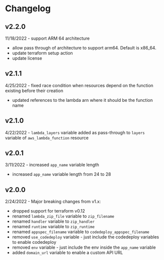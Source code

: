 # Changelog

## v2.2.0
11/18/2022 - support ARM 64 architecture
- allow pass through of architecture to support arm64. Default is x86_64.
- update terraform setup action
- update license

## v2.1.1
4/25/2022 - fixed race condition when resources depend on the function existing before their creation
- updated references to the lambda arn where it should be the function name

## v2.1.0
4/22/2022 - `lambda_layers` variable added as pass-through to `layers` variable of `aws_lambda_function` resource

## v2.0.1
3/11/2022 - increased `app_name` variable length
- increased `app_name` variable length from 24 to 28

## v2.0.0
2/24/2022 - Major breaking changes from v1.x:
- dropped support for terraform v0.12
- renamed `lambda_zip_file` variable to `zip_filename`
- renamed `handler` variable to `zip_handler`
- renamed `runtime` variable to `zip_runtime`
- renamed `appspec_filename` variable to `codedeploy_appspec_filename`
- removed `use_codedeploy` variable - just include the codedeploy variables to enable codedeploy
- removed `env` variable - just include the env inside the `app_name` variable 
- added `domain_url` variable to enable a custom API URL
